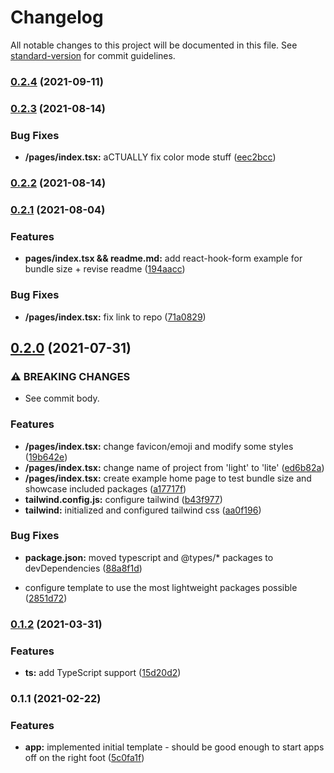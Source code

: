 # Changelog

All notable changes to this project will be documented in this file. See [standard-version](https://github.com/conventional-changelog/standard-version) for commit guidelines.

### [0.2.4](https://github.com/dayvista/next-lite/compare/v0.2.3...v0.2.4) (2021-09-11)

### [0.2.3](https://github.com/dayvista/next-lite/compare/v0.2.2...v0.2.3) (2021-08-14)


### Bug Fixes

* **/pages/index.tsx:** aCTUALLY fix color mode stuff ([eec2bcc](https://github.com/dayvista/next-lite/commit/eec2bcc843b844a5c6b6f8aaebbb47d8beb9de26))

### [0.2.2](https://github.com/dayvista/next-lite/compare/v0.2.1...v0.2.2) (2021-08-14)

### [0.2.1](https://github.com/dayvista/next-lite/compare/v0.2.0...v0.2.1) (2021-08-04)


### Features

* **pages/index.tsx && readme.md:** add react-hook-form example for bundle size + revise readme ([194aacc](https://github.com/dayvista/next-lite/commit/194aaccfc64a83ff60562ebd38d967fec0095ced))


### Bug Fixes

* **/pages/index.tsx:** fix link to repo ([71a0829](https://github.com/dayvista/next-lite/commit/71a08299cab3ff5683b6f6569c79cbad42274025))

## [0.2.0](https://github.com/dayvista/next-lite/compare/v0.1.2...v0.2.0) (2021-07-31)


### ⚠ BREAKING CHANGES

* See commit body.

### Features

* **/pages/index.tsx:** change favicon/emoji and modify some styles ([19b642e](https://github.com/dayvista/next-lite/commit/19b642e57d6761603bf21275872e8e0c20d7e437))
* **/pages/index.tsx:** change name of project from 'light' to 'lite' ([ed6b82a](https://github.com/dayvista/next-lite/commit/ed6b82aa7a1cabde2e68a008e8d3828d6333d566))
* **/pages/index.tsx:** create example home page to test bundle size and showcase included packages ([a17717f](https://github.com/dayvista/next-lite/commit/a17717f5a80bc0fb20d33dce16778cc7e6c9af2e))
* **tailwind.config.js:** configure tailwind ([b43f977](https://github.com/dayvista/next-lite/commit/b43f977efd0403158054131133704e16ab303b9f))
* **tailwind:** initialized and configured tailwind css ([aa0f196](https://github.com/dayvista/next-lite/commit/aa0f1961321c8638b2c20fd120b7852f816059c9))


### Bug Fixes

* **package.json:** moved typescript and @types/* packages to devDependencies ([88a8f1d](https://github.com/dayvista/next-lite/commit/88a8f1ddf421869e25a9274395b92eab31eb5089))


* configure template to use the most lightweight packages possible ([2851d72](https://github.com/dayvista/next-lite/commit/2851d72e9954665c50d165fcbfe16c3a7a20c9c1))

### [0.1.2](https://github.com/dayvista/next.js-template/compare/v0.1.1...v0.1.2) (2021-03-31)


### Features

* **ts:** add TypeScript support ([15d20d2](https://github.com/dayvista/next.js-template/commit/15d20d2ff3dae0b2d53794edd85742fed91f8dcd))

### 0.1.1 (2021-02-22)


### Features

* **app:** implemented initial template - should be good enough to start apps off on the right foot ([5c0fa1f](https://github.com/SEO-for-Real-Estate-Investors/next.js-template/commit/5c0fa1f71504981ef4ab2f31d3241c7adcbbceda))
